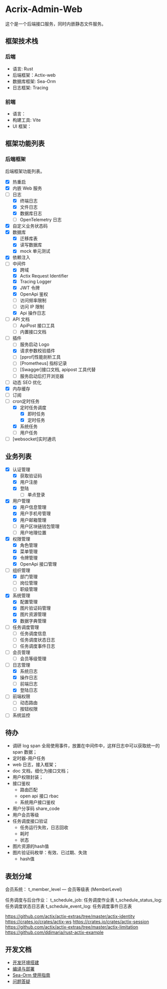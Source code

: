 # Acrix-Admin-Web

这个是一个后端接口服务，同时内嵌静态文件服务。

## 框架技术栈

### 后端

- 语言: Rust
- 后端框架：Actix-web
- 数据库框架: Sea-Orm
- 日志框架: Tracing

### 前端

- 语言：
- 构建工具: Vite
- UI 框架：

## 框架功能列表

### 后端框架

后端框架功能列表。

- [x] 热重启
- [x] 内嵌 Web 服务
- [ ] 日志
  - [x] 终端日志
  - [x] 文件日志
  - [x] 数据库日志
  - [ ] OpenTelemetry 日志
- [x] 自定义业务状态码
- [x] 数据库
  - [x] 迁移库表
  - [x] 读写数据库
  - [x] mock 单元测试
- [x] 依赖注入
- [ ] 中间件
  - [x] 跨域
  - [x] Actix Request Identifier
  - [x] Tracing Logger
  - [x] JWT 令牌
  - [x] OpenApi 鉴权
  - [ ] 访问频率限制
  - [ ] 访问 IP 限制
  - [x] Api 操作日志
- [ ] API 文档
  - [ ] ApiPost 接口工具
  - [ ] 内置接口文档
- [ ] 插件
  - [ ] 服务启动 Logo
  - [x] 请求参数校验插件
  - [ ] [pprof]性能剖析工具
  - [ ] [Prometheus] 指标记录
  - [ ] [Swagger]接口文档, apipost 工具代替
  - [ ] 服务启动后打开浏览器
- [ ] 动态 SEO 优化
- [x] 内存缓存
- [ ] 订阅
- [ ] cron定时任务
  - [x] 定时任务调度
    - [x] 即时任务
    - [x] 定时任务
  - [x] 系统任务
  - [ ] 用户任务
- [ ] [websocket]实时通讯

## 业务列表

- [x] 认证管理
  - [x] 获取验证码
  - [x] 用户注册
  - [x] 登陆
    - [ ] 单点登录
- [x] 用户管理
  - [x] 用户信息管理
  - [x] 用户手机号管理
  - [x] 用户邮箱管理
  - [ ] 用户区块链钱包管理
  - [ ] 用户地理位置
- [x] 权限管理
  - [x] 角色管理
  - [x] 菜单管理
  - [x] 令牌管理
  - [x] OpenApi 接口管理
- [ ] 组织管理
  - [x] 部门管理
  - [ ] 岗位管理
  - [ ] 职级管理
- [x] 系统管理
  - [x] 配置管理
  - [x] 图片验证码管理
  - [x] 图片资源管理
  - [x] 数据字典管理
- [ ] 任务调度管理
  - [ ] 任务调度信息
  - [ ] 任务调度状态日志
  - [ ] 任务调度事件日志
- [ ] 会员管理
  - [ ] 会员等级管理
- [ ] 日志管理
  - [x] 系统日志
  - [x] 操作日志
  - [ ] 前端日志
  - [x] 登陆日志
- [ ] 前端权限
  - [ ] 动态路由
  - [ ] 按钮权限
- [ ] 系统监控

## 待办

- 调研 log span 全局使用事件，放置在中间件中，这样日志中可以获取统一的 span 数据；
- 定时器-用户任务
- web 日志，接入框架；
- doc 文档，细化为接口文档；
- 用户权限封装；
- 接口鉴权
  - 路由匹配
  - open api 接口 rbac
  - 系统用户接口鉴权
- 用户分享码 share_code
- 用户会员等级
- 任务调度接口验证
  - 任务运行失败，日志回收
  - 耗时
  - 状态
- 图片资源的hash值
- 图片验证码枚举：有效、已过期、失效
  - hash值

## 表划分域

会员系统：
t_member_level — 会员等级表 (MemberLevel)

任务调度与后台作业：
t_schedule_job: 任务调度作业表
t_schedule_status_log: 任务调度状态日志表
t_schedule_event_log: 任务调度事件日志表

<https://github.com/actix/actix-extras/tree/master/actix-identity>
<https://crates.io/crates/actix-ws>
<https://crates.io/crates/actix-session>
<https://github.com/actix/actix-extras/tree/master/actix-limitation>
<https://github.com/ddimaria/rust-actix-example>

## 开发文档

- [开发环境搭建](./docs/开发环境搭建.md)
- [编译与部署](./docs/编译与部署.md)
- [Sea-Orm 使用指南](./docs/Sea-Orm使用指南.md)
- [问题答疑](./docs/Q&A.md)
